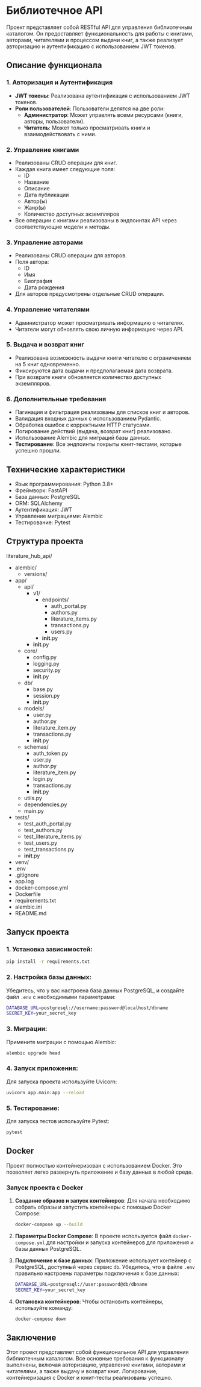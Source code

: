 # Библиотечное API

Проект представляет собой RESTful API для управления библиотечным каталогом. Он предоставляет функциональность для работы с книгами, авторами, читателями и процессом выдачи книг, а также реализует авторизацию и аутентификацию с использованием JWT токенов.

## Описание функционала

### 1. Авторизация и Аутентификация
- **JWT токены**: Реализована аутентификация с использованием JWT токенов.
- **Роли пользователей**: Пользователи делятся на две роли:
  - **Администратор**: Может управлять всеми ресурсами (книги, авторы, пользователи).
  - **Читатель**: Может только просматривать книги и взаимодействовать с ними.

### 2. Управление книгами
- Реализованы CRUD операции для книг.
- Каждая книга имеет следующие поля:
  - ID
  - Название
  - Описание
  - Дата публикации
  - Автор(ы)
  - Жанр(ы)
  - Количество доступных экземпляров
- Все операции с книгами реализованы в эндпоинтах API через соответствующие модели и методы.

### 3. Управление авторами
- Реализованы CRUD операции для авторов.
- Поля автора:
  - ID
  - Имя
  - Биография
  - Дата рождения
- Для авторов предусмотрены отдельные CRUD операции.

### 4. Управление читателями
- Администратор может просматривать информацию о читателях.
- Читатели могут обновлять свою личную информацию через API.

### 5. Выдача и возврат книг
- Реализована возможность выдачи книги читателю с ограничением на 5 книг одновременно.
- Фиксируются дата выдачи и предполагаемая дата возврата.
- При возврате книги обновляется количество доступных экземпляров.

### 6. Дополнительные требования
- Пагинация и фильтрация реализованы для списков книг и авторов.
- Валидация входных данных с использованием Pydantic.
- Обработка ошибок с корректными HTTP статусами.
- Логирование действий (выдача, возврат книг) реализовано.
- Использование Alembic для миграций базы данных.
- **Тестирование**: Все эндпоинты покрыты юнит-тестами, которые успешно прошли.

## Технические характеристики

- Язык программирования: Python 3.8+
- Фреймворк: FastAPI
- База данных: PostgreSQL
- ORM: SQLAlchemy
- Аутентификация: JWT
- Управление миграциями: Alembic
- Тестирование: Pytest

## Структура проекта

literature_hub_api/
- alembic/
  - versions/
- app/
  - api/
    - v1/
      - endpoints/
        - auth_portal.py
        - authors.py
        - literature_items.py
        - transactions.py
        - users.py
      - __init__.py
    - __init__.py
  - core/
    - config.py
    - logging.py
    - security.py
    - __init__.py
  - db/
    - base.py
    - session.py
    - __init__.py
  - models/
    - user.py
    - author.py
    - literature_item.py
    - transactions.py
    - __init__.py
  - schemas/
    - auth_token.py
    - user.py
    - author.py
    - literature_item.py
    - login.py
    - transactions.py
    - __init__.py
  - utils.py
  - dependencies.py
  - main.py
- tests/
  - test_auth_portal.py
  - test_authors.py
  - test_literature_items.py
  - test_users.py
  - test_transactions.py
  - __init__.py
- venv/
- .env
- .gitignore
- app.log
- docker-compose.yml
- Dockerfile
- requirements.txt
- alembic.ini
- README.md


## Запуск проекта

### 1. Установка зависимостей:

```bash
pip install -r requirements.txt
```

### 2. Настройка базы данных:

Убедитесь, что у вас настроена база данных PostgreSQL, и создайте файл `.env` с необходимыми параметрами:

```bash
DATABASE_URL=postgresql://username:password@localhost/dbname
SECRET_KEY=your_secret_key
```

### 3. Миграции:

Примените миграции с помощью Alembic:

```bash
alembic upgrade head
```

### 4. Запуск приложения:

Для запуска проекта используйте Uvicorn:

```bash
uvicorn app.main:app --reload
```

### 5. Тестирование:

Для запуска тестов используйте Pytest:

```bash
pytest
```

## Docker

Проект полностью контейнеризован с использованием Docker. Это позволяет легко развернуть приложение и базу данных в любой среде.

### Запуск проекта с Docker

1. **Создание образов и запуск контейнеров**:
   Для начала необходимо собрать образы и запустить контейнеры с помощью Docker Compose:

   ```bash
   docker-compose up --build
   ```

2. **Параметры Docker Compose**:
   В проекте используется файл `docker-compose.yml` для настройки и запуска контейнеров для приложения и базы данных PostgreSQL.

3. **Подключение к базе данных**:
   Приложение использует контейнер с PostgreSQL, доступный через сервис `db`. Убедитесь, что в файле `.env` правильно настроены параметры подключения к базе данных:
   
   ```bash
   DATABASE_URL=postgresql://user:password@db/dbname
   SECRET_KEY=your_secret_key
   ```

4. **Остановка контейнеров**:
   Чтобы остановить контейнеры, используйте команду:

   ```bash
   docker-compose down
   ```

## Заключение

Этот проект представляет собой функциональное API для управления библиотечным каталогом. Все основные требования к функционалу выполнены, включая авторизацию, управление книгами, авторами и читателями, а также выдачу и возврат книг. Логирование, контейнеризация с Docker и юнит-тесты реализованы успешно.